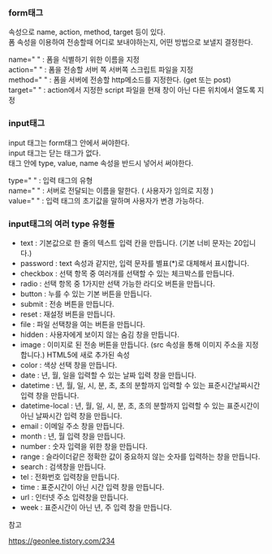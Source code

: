 ### form태그

속성으로 name, action, method, target 등이 있다.<br>
폼 속성을 이용하여 전송할때 어디로 보내야하는지, 어떤 방법으로 보낼지 결정한다.<br>

name=" " : 폼을 식별하기 위한 이름을 지정<br>
action=" " : 폼을 전송할 서버 쪽 서버쪽 스크립트 파일을 지정<br>
method=" " : 폼을 서버에 전송할 http메소드를 지정한다. (get 또는 post)<br>
target=" " : action에서 지정한 script 파일을 현재 창이 아닌 다른 위치에서 열도록 지정

### input태그

input 태그는 form태그 안에서 써야한다.<br>
input 태그는 닫는 태그가 없다.<br>
태그 안에 type, value, name 속성을 반드시 넣어서 써야한다.<br>

type=" " : 입력 태그의 유형<br>
name=" " : 서버로 전달되는 이름을 말한다. ( 사용자가 임의로 지정 )<br>
value=" " : 입력 태그의 초기값을 말하며 사용자가 변경 가능하다.

### input태그의 여러 type 유형들

- text : 기본값으로 한 줄의 텍스트 입력 칸을 만듭니다. (기본 너비 문자는 20입니다.)
- password : text 속성과 같지만, 입력 문자를 별표(*)로 대체해서 표시합니다.
- checkbox : 선택 항목 중 여러개를 선택할 수 있는 체크박스를 만듭니다.
- radio : 선택 항목 중 1가지만 선택 가능한 라디오 버튼을 만듭니다.
- button : 누를 수 있는 기본 버튼을 만듭니다.
- submit : 전송 버튼을 만듭니다.
- reset : 재설정 버튼을 만듭니다.
- file : 파일 선택창을 여는 버튼을 만듭니다.
- hidden : 사용자에게 보이지 않는 숨김 창을 만듭니다.
- image : 이미지로 된 전송 버튼을 만듭니다. (src 속성을 통해 이미지 주소을 지정합니다.)
HTML5에 새로 추가된 속성
- color : 색상 선택 창을 만듭니다.
- date : 년, 월, 일을 입력할 수 있는 날짜 입력 창을 만듭니다.
- datetime : 년, 월, 일, 시, 분, 초, 초의 분할까지 입력할 수 있는 표준시간날짜시간 입력 창을 만듭니다.
- datetime-local : 년, 월, 일, 시, 분, 초, 초의 분할까지 입력할 수 있는 표준시간이 아닌 날짜시간 입력 창을 만듭니다.
- email : 이메일 주소 창을 만듭니다.
- month : 년, 월 입력 창을 만듭니다.
- number : 숫자 입력을 위한 창을 만듭니다.
- range : 슬라이더같은 정확한 값이 중요하지 않는 숫자를 입력하는 창을 만듭니다.
- search : 검색창을 만듭니다.
- tel : 전화번호 입력창을 만듭니다.
- time : 표준시간이 아닌 시간 입력 창을 만듭니다.
- url : 인터넷 주소 입력창을 만듭니다.
- week : 표준시간이 아닌 년, 주 입력 창을 만듭니다.

참고

https://geonlee.tistory.com/234



 
